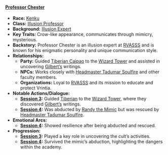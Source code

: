 #### **[Professor Chester](/characters/professor-chester)**  
- **Race:** [Kenku](/races/kenku)  
- **Class:** [Illusion Professor](/classes/illusion-professor)  
- **Background:** [Illusion Expert](/backgrounds/illusion-expert)  
- **Key Traits:** Crow-like appearance, communicates through mimicry, mysterious.  
- **Backstory:** Professor Chester is an illusion expert at [RVASSS](/locations/rvasss) and is known for his enigmatic personality and unique communication style.  
- **Relationships:**  
  - **Party:** Guided [Tiberian Caipao](/characters/tiberian-caipao) to the [Wizard Tower](/locations/wizard-tower) and assisted in uncovering [Gilbert’s](/characters/gilbert) writings.  
  - **NPCs:** Works closely with [Headmaster Tadumar Soulfire](/characters/tadumar-soulfire) and other faculty members.  
  - **Organizations:** Loyal to [RVASSS](/locations/rvasss) and its mission to educate and protect Vrintia.  
- **Notable Actions/Dialogue:**  
  - **[Session 3](/session/session-3):** Guided [Tiberian](/characters/tiberian-caipao) to the [Wizard Tower](/locations/wizard-tower), where they discovered [Gilbert’s](/characters/gilbert) writings.  
  - **[Session 4](/session/session-4):** Was abducted by [Randy the Mimic](/characters/randy-the-mimic) but was rescued by [Headmaster Tadumar Soulfire](/characters/tadumar-soulfire).  
- **Emotional Arcs:**  
  - **[Session 4](/session/session-4):** Showed resilience after being abducted and rescued.  
- **Progression:**  
  - **[Session 3](/session/session-3):** Played a key role in uncovering the cult’s activities.  
  - **[Session 4](/session/session-4):** Survived the mimic’s abduction, highlighting the dangers within the academy.  